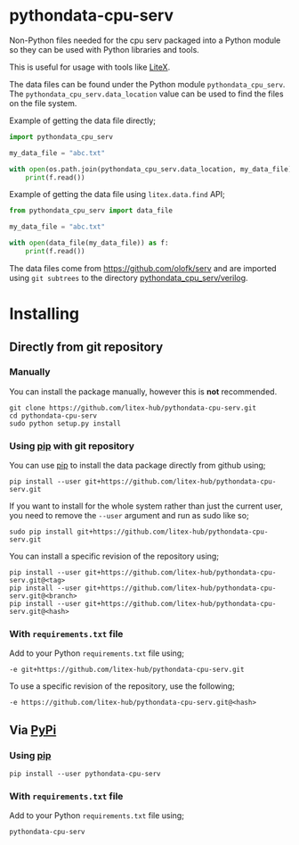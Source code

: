 # pythondata-cpu-serv

Non-Python  files needed for the cpu serv packaged
into a Python module so they can be used with Python libraries and tools.

This is useful for usage with tools like
[LiteX](https://github.com/enjoy-digital/litex.git).

The data files can be found under the Python module `pythondata_cpu_serv`. The
`pythondata_cpu_serv.data_location` value can be used to find the files on the file
system.

Example of getting the data file directly;
```python
import pythondata_cpu_serv

my_data_file = "abc.txt"

with open(os.path.join(pythondata_cpu_serv.data_location, my_data_file)) as f:
    print(f.read())
```

Example of getting the data file using `litex.data.find` API;
```python
from pythondata_cpu_serv import data_file

my_data_file = "abc.txt"

with open(data_file(my_data_file)) as f:
    print(f.read())
```


The data files come from https://github.com/olofk/serv
and are imported using `git subtrees` to the directory
[pythondata_cpu_serv/verilog](pythondata_cpu_serv/verilog).



# Installing

## Directly from git repository

### Manually

You can install the package manually, however this is **not** recommended.

```
git clone https://github.com/litex-hub/pythondata-cpu-serv.git
cd pythondata-cpu-serv
sudo python setup.py install
```

### Using [pip](https://pip.pypa.io/) with git repository

You can use [pip](https://pip.pypa.io/) to install the data package directly
from github using;

```
pip install --user git+https://github.com/litex-hub/pythondata-cpu-serv.git
```

If you want to install for the whole system rather than just the current user,
you need to remove the `--user` argument and run as sudo like so;

```
sudo pip install git+https://github.com/litex-hub/pythondata-cpu-serv.git
```

You can install a specific revision of the repository using;
```
pip install --user git+https://github.com/litex-hub/pythondata-cpu-serv.git@<tag>
pip install --user git+https://github.com/litex-hub/pythondata-cpu-serv.git@<branch>
pip install --user git+https://github.com/litex-hub/pythondata-cpu-serv.git@<hash>
```

### With `requirements.txt` file

Add to your Python `requirements.txt` file using;
```
-e git+https://github.com/litex-hub/pythondata-cpu-serv.git
```

To use a specific revision of the repository, use the following;
```
-e https://github.com/litex-hub/pythondata-cpu-serv.git@<hash>
```

## Via [PyPi](https://pypi.org/project/pythondata-cpu-serv/)

### Using [pip](https://pip.pypa.io/)

```
pip install --user pythondata-cpu-serv
```

### With `requirements.txt` file

Add to your Python `requirements.txt` file using;
```
pythondata-cpu-serv
```
